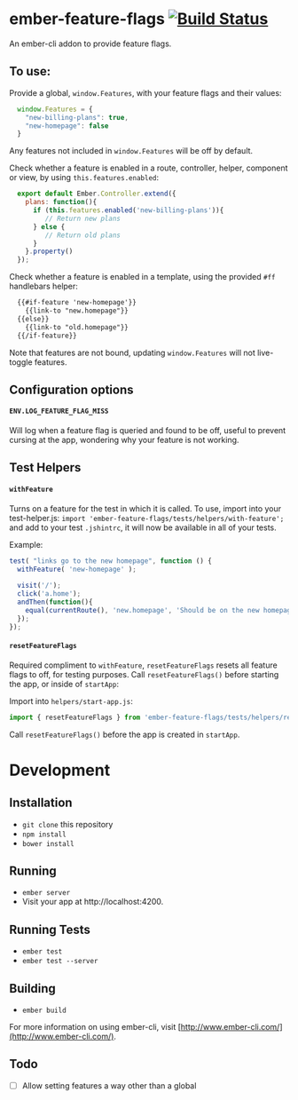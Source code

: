 # ember-feature-flags [![Build Status](https://travis-ci.org/kategengler/ember-feature-flags.svg?branch=master)](https://travis-ci.org/kategengler/ember-feature-flags)
An ember-cli addon to provide feature flags. 

## To use: 

Provide a global, `window.Features`, with your feature flags and their values:

```js
  window.Features = {
    "new-billing-plans": true, 
    "new-homepage": false
  }
```

Any features not included in `window.Features` will be off by default.

Check whether a feature is enabled in a route, controller, helper, component or view, by using `this.features.enabled`:

```js
  export default Ember.Controller.extend({
    plans: function(){
      if (this.features.enabled('new-billing-plans')){
         // Return new plans
      } else {
         // Return old plans
      }
    }.property()
  });
```

Check whether a feature is enabled in a template, using the provided `#ff` handlebars helper: 

```html
  {{#if-feature 'new-homepage'}}
    {{link-to "new.homepage"}}
  {{else}}
    {{link-to "old.homepage"}}
  {{/if-feature}}
```

Note that features are not bound, updating `window.Features` will not live-toggle features.

## Configuration options

#### `ENV.LOG_FEATURE_FLAG_MISS`
Will log when a feature flag is queried and found to be off, useful to prevent cursing at the app, 
wondering why your feature is not working.

## Test Helpers

#### `withFeature`
Turns on a feature for the test in which it is called. 
To use, import into your test-helper.js: `import 'ember-feature-flags/tests/helpers/with-feature';` and add to your 
test `.jshintrc`, it will now be available in all of your tests.

Example: 

```js
test( "links go to the new homepage", function () {
  withFeature( 'new-homepage' );
  
  visit('/');  
  click('a.home');
  andThen(function(){
    equal(currentRoute(), 'new.homepage', 'Should be on the new homepage');
  });
});
```

#### `resetFeatureFlags`
Required compliment to `withFeature`, `resetFeatureFlags` resets all feature flags to off, for testing purposes.
Call `resetFeatureFlags()` before starting the app, or inside of `startApp`:

Import into `helpers/start-app.js`: 

```js
import { resetFeatureFlags } from 'ember-feature-flags/tests/helpers/reset-feature-flags';
```

Call `resetFeatureFlags()` before the app is created in `startApp`.

# Development

## Installation

* `git clone` this repository
* `npm install`
* `bower install`

## Running

* `ember server`
* Visit your app at http://localhost:4200.

## Running Tests

* `ember test`
* `ember test --server`

## Building

* `ember build`

For more information on using ember-cli, visit [http://www.ember-cli.com/](http://www.ember-cli.com/).

## Todo

- [ ] Allow setting features a way other than a global
